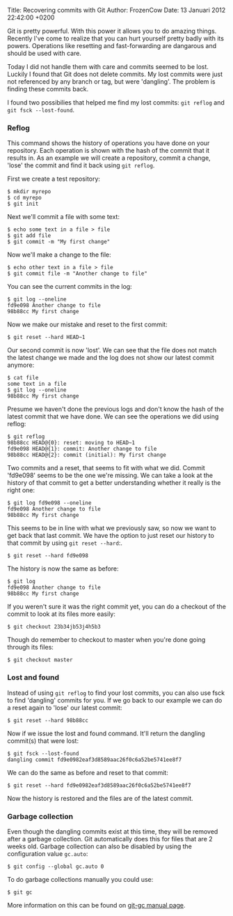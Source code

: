 Title: Recovering commits with Git
Author: FrozenCow
Date: 13 Januari 2012 22:42:00 +0200

Git is pretty powerful. With this power it allows you to do amazing things. Recently I've come to realize that you can hurt yourself pretty badly with its powers. Operations like resetting and fast-forwarding are dangarous and should be used with care.

Today I did not handle them with care and commits seemed to be lost. Luckily I found that Git does not delete commits. My lost commits were just not referenced by any branch or tag, but were 'dangling'. The problem is finding these commits back.

I found two possibilies that helped me find my lost commits: `git reflog` and `git fsck --lost-found`.

### Reflog
This command shows the history of operations you have done on your repository. Each operation is shown with the hash of the commit that it results in. As an example we will create a repository, commit a change, 'lose' the commit and find it back using `git reflog`.

First we create a test repository:

    $ mkdir myrepo
    $ cd myrepo
    $ git init

Next we'll commit a file with some text:

    $ echo some text in a file > file
    $ git add file
    $ git commit -m "My first change"

Now we'll make a change to the file:

    $ echo other text in a file > file
    $ git commit file -m "Another change to file"

You can see the current commits in the log:

    $ git log --oneline
    fd9e098 Another change to file
    98b88cc My first change

Now we make our mistake and reset to the first commit:

    $ git reset --hard HEAD~1

Our second commit is now 'lost'. We can see that the file does not match the latest change we made and the log does not show our latest commit anymore:

    $ cat file
    some text in a file
    $ git log --oneline
    98b88cc My first change

Presume we haven't done the previous logs and don't know the hash of the latest commit that we have done. We can see the operations we did using reflog:

    $ git reflog
    98b88cc HEAD@{0}: reset: moving to HEAD~1
    fd9e098 HEAD@{1}: commit: Another change to file
    98b88cc HEAD@{2}: commit (initial): My first change

Two commits and a reset, that seems to fit with what we did. Commit 'fd9e098' seems to be the one we're missing. We can take a look at the history of that commit to get a better understanding whether it really is the right one:

    $ git log fd9e098 --oneline
    fd9e098 Another change to file
    98b88cc My first change

This seems to be in line with what we previously saw, so now we want to get back that last commit. We have the option to just reset our history to that commit by using `git reset --hard`:.

    $ git reset --hard fd9e098

The history is now the same as before:

    $ git log
    fd9e098 Another change to file
    98b88cc My first change

If you weren't sure it was the right commit yet, you can do a checkout of the commit to look at its files more easily:

    $ git checkout 23b34jb53j4h5b3

Though do remember to checkout to master when you're done going through its files:

    $ git checkout master

### Lost and found
Instead of using `git reflog` to find your lost commits, you can also use fsck to find 'dangling' commits for you. If we go back to our example we can do a reset again to 'lose' our latest commit:

    $ git reset --hard 98b88cc

Now if we issue the lost and found command. It'll return the dangling commit(s) that were lost:

    $ git fsck --lost-found
    dangling commit fd9e0982eaf3d8589aac26f0c6a52be5741ee8f7

We can do the same as before and reset to that commit:

    $ git reset --hard fd9e0982eaf3d8589aac26f0c6a52be5741ee8f7

Now the history is restored and the files are of the latest commit.

### Garbage collection

Even though the dangling commits exist at this time, they will be removed after a garbage collection. Git automatically does this for files that are 2 weeks old. Garbage collection can also be disabled by using the configuration value `gc.auto`:

    $ git config --global gc.auto 0

To do garbage collections manually you could use:

    $ git gc

More information on this can be found on [git-gc manual page](http://linux.die.net/man/1/git-gc).

